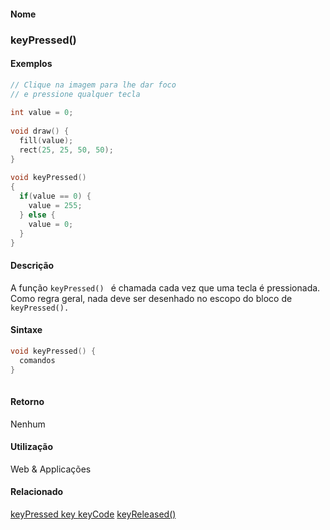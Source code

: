 
#### Nome
### keyPressed()

#### Exemplos

```pde
// Clique na imagem para lhe dar foco
// e pressione qualquer tecla
 
int value = 0; 
 
void draw() { 
  fill(value); 
  rect(25, 25, 50, 50); 
} 
 
void keyPressed() 
{ 
  if(value == 0) { 
    value = 255; 
  } else { 
    value = 0; 
  } 
} 

```



#### Descrição
A função `keyPressed() ` é
chamada cada vez que uma tecla é pressionada. Como regra geral,
nada deve ser desenhado no escopo do bloco de `keyPressed().`

#### Sintaxe
```pde
void keyPressed() { 
  comandos
}
            
```

#### Retorno

	
Nenhum

#### Utilização

	
Web & Applicações

#### Relacionado
[keyPressed ](keyPressed
)
[key ](key
)
[keyCode](keyCode
)
[keyReleased() ](keyReleased_
)


